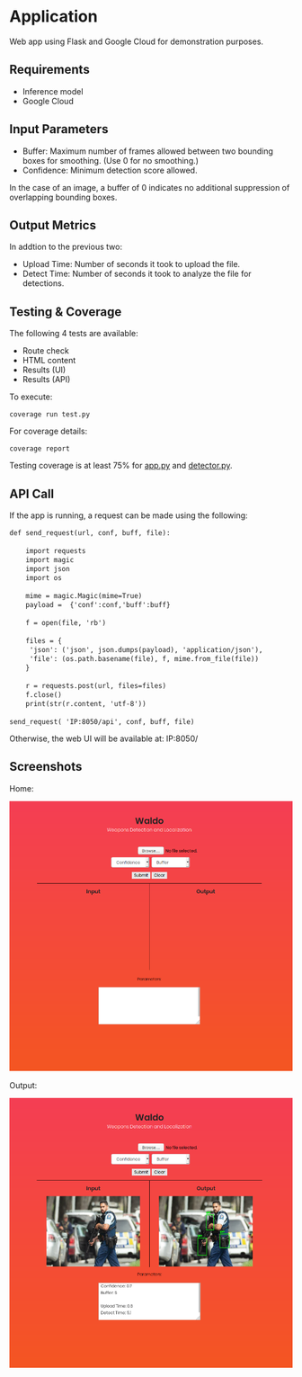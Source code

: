 # Application

Web app using Flask and Google Cloud for demonstration purposes.

## Requirements
- Inference model
- Google Cloud

## Input Parameters
- Buffer: Maximum number of frames allowed between two bounding boxes for smoothing. (Use 0 for no smoothing.)
- Confidence: Minimum detection score allowed.

In the case of an image, a buffer of 0 indicates no additional suppression of overlapping bounding boxes.

## Output Metrics
In addtion to the previous two:

- Upload Time: Number of seconds it took to upload the file.
- Detect Time: Number of seconds it took to analyze the file for detections.

## Testing & Coverage
The following 4 tests are available:
* Route check
* HTML content
* Results (UI)
* Results (API)

To execute:
```
coverage run test.py
```
For coverage details:
```
coverage report
```

Testing coverage is at least 75% for [app.py](https://github.com/luisra/waldo/blob/master/app/app.py) and [detector.py](https://github.com/luisra/waldo/blob/master/app/detector.py).

## API Call
If the app is running, a request can be made using the following:
```
def send_request(url, conf, buff, file):
   
    import requests
    import magic
    import json
    import os
       
    mime = magic.Magic(mime=True)
    payload =  {'conf':conf,'buff':buff}
   
    f = open(file, 'rb')
   
    files = {
     'json': ('json', json.dumps(payload), 'application/json'),
     'file': (os.path.basename(file), f, mime.from_file(file))
    }
   
    r = requests.post(url, files=files)
    f.close()
    print(str(r.content, 'utf-8'))

send_request( 'IP:8050/api', conf, buff, file)
```
Otherwise, the web UI will be available at: IP:8050/

## Screenshots
Home:

<img src="https://github.com/luisra/waldo/blob/master/screenshots/ScreenOne.png" width="625">


Output:

<img src="https://github.com/luisra/waldo/blob/master/screenshots/ScreenTwo.png" width="625">

